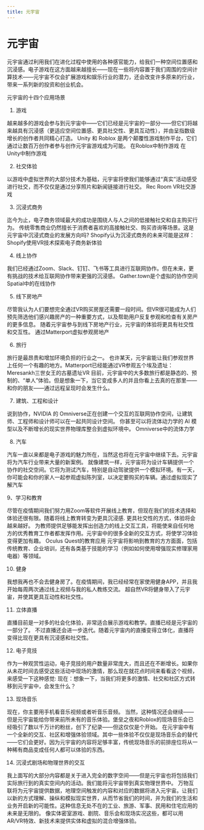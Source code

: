 ```yaml
---
title: 元宇宙
---
```


# 元宇宙
元宇宙通过利用我们在进化过程中使用的各种感官能力，给我们一种空间位置感和沉浸感。电子游戏在这方面越来越擅长——现在一些将内容置于我们周围的空间计算技术——元宇宙不仅会扩展游戏和娱乐行业的潜力，还会改变许多原来的行业，带来一系列新的投资和创业机会。

元宇宙的十四个应用场景

1. 游戏

越来越多的游戏会参与到元宇宙中——它们已经是元宇宙的一部分——但它们将越来越具有沉浸感（更适应空间位置感、更具社交性、更具互动性），并由呈指数级增长的创作者共同精心打造。
Unity 和 Roblox 是两个颠覆性游戏制作平台，它们通过让数百万创作者参与创作元宇宙游戏成为可能。
在Roblox中制作游戏
在Unity中制作游戏

2. 社交体验

以游戏中虚拟世界的大部分技术为基础，元宇宙将使我们能够通过“真实”活动感受进行社交，而不仅仅是通过分享照片和新闻链接进行社交。
Rec Room VR社交游戏

3. 沉浸式商务

迄今为止，电子商务领域最大的成功是围绕人与人之间的低接触社交和自主购买行为。
传统零售商业仍然擅长于消费者喜欢的高接触社交、购买咨询等场景。这是元宇宙中沉浸式商业的发展方向吗?
Shopify认为沉浸式商务的未来可能是这样：
Shopify使用VR技术探索电子商务新体验

4. 线上协作

我们已经通过Zoom、Slack、钉钉、飞书等工具进行互联网协作。但在未来，更有挑战的技术给互联网协作带来更强的沉浸感。
Gather.town是个虚拟的协作空间
Spatial中的在线协作

5. 线下房地产

尽管我认为人们要想完全通过VR购买房屋还需要一段时间。但VR很可能成为人们预先筛选他们感兴趣房产的一种重要方式，以及帮助用户反复参观和检查有关房产的更多信息。
随着元宇宙参与到线下房地产行业，元宇宙的体验将更具有社交性和交互性。
通过Matterport虚拟参观房地产

6. 旅行

旅行是最昂贵和增加环境负担的行业之一。
也许某天，元宇宙能让我们参观世界上任何一个有趣的地方。Matterport已经能通过VR参观五个埃及遗址：
Meresankh三世女王的古墓遗址VR
目前，元宇宙中的大多数旅行都是静态的、预制的、“单人”体验。但是想象一下，当它变成多人的并且你看上去真的在那里——和你的朋友——通过远程呈现时会发生什么。

7. 建筑、工程和设计

说到协作，NVIDIA 的 Omniverse正在创建一个交互的互联网协作空间，让建筑师、工程师和设计师可以在一起共同设计空间。
你甚至可以将流体动力学的 AI 模型以及不断增长的现实世界物理库整合到虚拟环境中。
Omniverse中的流体力学

8. 汽车

汽车一直以来都是电子游戏的魅力所在，当然这也将在元宇宙中继续下去。元宇宙将为汽车行业带来大量的新案例。
就像建筑一样，元宇宙将为设计车辆提供一个协作的社交空间。它将为测试汽车，特别是自动驾驶提供一个模拟环境。有一天，你可能会和你的家人一起参观虚拟陈列室，以决定要购买的车辆。通过虚拟现实了解汽车

9、学习和教育

尽管在疫情期间我们努力用Zoom等软件开展线上教育，但现在我们的技术选择和体验还很有限。随着将线上教育转变为更具沉浸感. 更具社交性的方式，体验将会越来越好。
为教师提供足够能发挥出创造力的线上交互工具，将能使来自任何地方的优秀教育工作者都发挥作用。元宇宙中的很多全新的交互方式，将使学习体验变得更加有趣。
Oculus Quest的教育应用
元宇宙将影响到教育的方方面面，包括传统教育、企业培训，还有各类基于技能的学习（例如如何使用增强现实修理家用电器）等领域。

10. 健身

我想我再也不会去健身房了。在疫情期间，我已经经常在家使用健身APP，并且我开始每周两次通过线上视频与我的私人教练交流。
超自然VR将健身带入了元宇宙，并使其更具互动性和社交性。

11. 立体直播

直播目前是一对多的社会化体验，非常适合展示游戏和教学。直播已经是元宇宙的一部分了。
不过直播还会进一步迭代。随着元宇宙内的直播变得立体化，直播将变得比现在更具有沉浸感和社交性。

12. 电子竞技

作为一种观赏性运动，电子竞技的用户数量非常庞大，而且还在不断增长。如果你从未花时间去感受这些活动中现场的激情，那么现在就花点时间来看看这个视频，来感受一下这种感觉:
现在：想象一下，当我们将更多的激情、社交和社区方式转移到元宇宙中，会发生什么？

13. 现场音乐

现在，你主要用手机看音乐视频或者听音乐音频。
当然，这种情况还会继续——但是元宇宙能给你带来前所未有的音乐体验。堡垒之夜和Roblox的现场音乐会已经吸引了数以千万计的粉丝，创下了纪录——但这仅仅是个开始。
在元宇宙中有一个全新的交互、社区和增强体验领域。其中一些体验不仅仅是现场音乐会的替代——它们会更好。因为元宇宙的内容将足够丰富，传统现场音乐的前排座位将从一种稀有商品变成任何人都可以体验的东西。

14. 沉浸式剧场和物理世界的交互

我上面写的大部分内容都是关于进入完全的数字空间——但是元宇宙也将包括我们实际旅行到的真实空间内的活动。我们能将元宇宙带到真实物理世界中。
万物互联将为元宇宙提供数据，地理空间触发的内容和对应的数据将进入元宇宙。让我们以新的方式理解、操纵和模拟现实世界，从而节省我们的时间，并为我们的生活和业务开启新的可能性。这种信息无处不在的工业、旅游、军事、民用和住宅应用的未来是无限的。
像实体密室游戏、剧院、音乐会和现场实况这些，都可以用AR/VR特效、新技术来提供实体和虚拟的混合增强体验。
